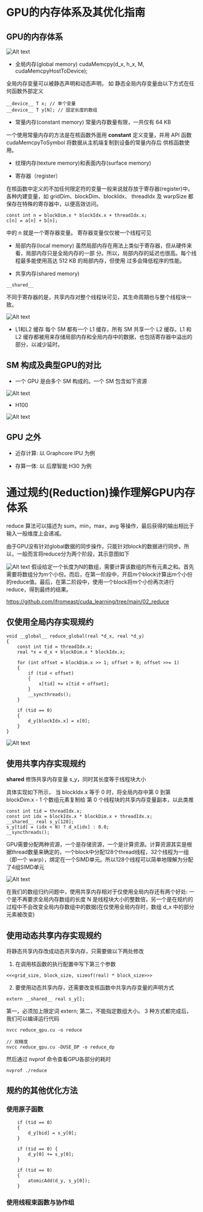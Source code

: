 
# GPU的内存体系及其优化指南

## GPU的内存体系


![Alt text](../../img/cutlass-cute-nccl-cuda/cuda/image-cuda-02-1.png)

* 全局内存(global memory)
cudaMemcpy(d_x, h_x, M, cudaMemcpyHostToDevice);


全局内存变量可以被静态声明和动态声明， 如 静态全局内存变量由以下方式在任何函数外部定义
```
__device__ T x; // 单个变量 
__device__ T y[N]; // 固定长度的数组
```


* 常量内存(constant memory)
常量内存数量有限，一共仅有 64 KB

一个使用常量内存的方法是在核函数外面用 __constant__ 定义变量，并用 API 函数 cudaMemcpyToSymbol 将数据从主机端复制到设备的常量内存后 供核函数使用。


* 纹理内存(texture memory)和表面内存(surface memory)

* 寄存器（register）

在核函数中定义的不加任何限定符的变量一般来说就存放于寄存器(register)中。 各种内建变量，如 gridDim、blockDim、blockIdx、 threadIdx 及 warpSize 都保存在特殊的寄存器中，以便高效访问。
```
const int n = blockDim.x * blockIdx.x + threadIdx.x;
c[n] = a[n] + b[n];
```

中的 n 就是一个寄存器变量。 寄存器变量仅仅被一个线程可见

* 局部内存(local memory)
虽然局部内存在用法上类似于寄存器，但从硬件来看，局部内存只是全局内存的一部 分。所以，局部内存的延迟也很高。每个线程最多能使用高达 512 KB 的局部内存，但使用 过多会降低程序的性能。

* 共享内存(shared memory)

```
__shared__
```
不同于寄存器的是，共享内存对整个线程块可见，其生命周期也与整个线程块一致。

![Alt text](../../img/cutlass-cute-nccl-cuda/cuda/image-cuda-02-2.png)




* L1和L2 缓存
每个 SM 都有一个 L1 缓存，所有 SM 共享一个 L2 缓存。L1 和 L2 缓存都被用来存储局部内存和全局内存中的数据，也包括寄存器中溢出的部分，以减少延时。

## SM 构成及典型GPU的对比


* 一个 GPU 是由多个 SM 构成的。一个 SM 包含如下资源


![Alt text](../../img/cutlass-cute-nccl-cuda/cuda/image-cuda-02-3.png)

* H100

![Alt text](../../img/cutlass-cute-nccl-cuda/cuda/image-cuda-02-4.png)


## GPU 之外

* 近存计算: 以 Graphcore IPU 为例

* 存算一体: 以 后摩智能 H30 为例

# 通过规约(Reduction)操作理解GPU内存体系

reduce 算法可以描述为   sum，min，max，avg 等操作，最后获得的输出相比于输入一般维度上会递减。

由于GPU没有针对global数据的同步操作，只能针对block的数据进行同步。所以，一般而言将reduce分为两个阶段，其示意图如下

![Alt text](../../img/cutlass-cute-nccl-cuda/cuda/image-cuda-02-5.png)
假设给定一个长度为N的数组，需要计算该数组的所有元素之和。首先需要将数组分为m个小份。而后，在第一阶段中，开启m个block计算出m个小份的reduce值。最后，在第二阶段中，使用一个block将m个小份再次进行reduce，得到最终的结果。

https://github.com/ifromeast/cuda_learning/tree/main/02_reduce


## 仅使用全局内存实现规约

```
void __global__ reduce_global(real *d_x, real *d_y)
{
    const int tid = threadIdx.x;
    real *x = d_x + blockDim.x * blockIdx.x;

    for (int offset = blockDim.x >> 1; offset > 0; offset >>= 1)
    {
        if (tid < offset)
        {
            x[tid] += x[tid + offset];
        }
        __syncthreads();
    }

    if (tid == 0)
    {
        d_y[blockIdx.x] = x[0];
    }
}
```
![Alt text](../../img/cutlass-cute-nccl-cuda/cuda/image-cuda-02-6.png)

## 使用共享内存实现规约

__shared__ 修饰共享内存变量 s_y，同时其长度等于线程块大小

具体实现如下所示， 当 blockIdx.x 等于 0 时，将全局内存中第 0 到第 blockDim.x - 1 个数组元素复制给 第 0 个线程块的共享内存变量副本，以此类推

```
const int tid = threadIdx.x;
const int idx = blockIdx.x * blockDim.x + threadIdx.x;
__shared__ real s_y[128];
s_y[tid] = (idx < N) ? d_x[idx] : 0.0;
__syncthreads();
```

GPU需要分配两种资源，一个是存储资源，一个是计算资源。计算资源其实是根据thread数量来确定的，一个block中分配128个thread线程，32个线程为一组（即一个 warp），绑定在一个SIMD单元。所以128个线程可以简单地理解为分配了4组SIMD单元

![Alt text](../../img/cutlass-cute-nccl-cuda/cuda/image-cuda-02-7.png)

在我们的数组归约问题中，使用共享内存相对于仅使用全局内存还有两个好处: 一个是不再要求全局内存数组的长度 N 是线程块大小的整数倍，另一个是在规约的过程中不会改变全局内存数组中的数据(在仅使用全局内存时，数组 d_x 中的部分元素被改变)


## 使用动态共享内存实现规约

将静态共享内存改成动态共享内存，只需要做以下两处修改

1. 在调用核函数的执行配置中写下第三个参数
```
<<<grid_size, block_size, sizeof(real) * block_size>>>
```
2. 要使用动态共享内存，还需要改变核函数中共享内存变量的声明方式
```
extern __shared__ real s_y[];
```

第一，必须加上限定词 extern; 第二，不能指定数组大小。
3 种方式都完成后，我们可以编译运行代码
```
nvcc reduce_gpu.cu -o reduce

// 双精度
nvcc reduce_gpu.cu -DUSE_DP -o reduce_dp
```

然后通过 nvprof 命令查看GPU各部分的耗时
```
nvprof ./reduce
```

## 规约的其他优化方法

### 使用原子函数

```
    if (tid == 0)
    {
        d_y[bid] = s_y[0];
    }

    if (tid == 0) {
        d_y[0] += s_y[0];
    }

    if (tid == 0)
    {
        atomicAdd(d_y, s_y[0]);
    }
```

### 使用线程束函数与协作组




